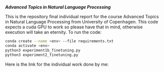 ***Advanced Topics in Natural Language Processing***

This is the repository final individual report for the course Advanced Topics in Natural Language Processing from University of Copenhagen.
This code expects a cuda GPU to work so please have that in mind, otherwise execution will take an eternity.
To run the code:
```bash
conda create --name <env> --file requirements.txt
conda activate <env>
python3 experiment1b_finetuning.py
python3 experiment2_finetuning.py
```
Here is the link for the individual work done by me: 
